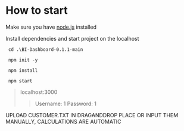 # How to start
Make sure you have [node.js](https://nodejs.org/en) installed

Install dependencies and start project on the localhost
```
 cd .\BI-Dashboard-0.1.1-main
```
```
 npm init -y
```
```
 npm install
```
```
 npm start
```

>localhost:3000
>>Username: 1
>>Password: 1

UPLOAD CUSTOMER.TXT IN DRAGANDDROP PLACE OR INPUT THEM MANUALLY, CALCULATIONS ARE AUTOMATIC 
